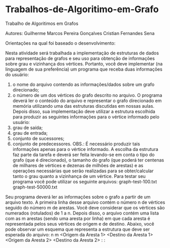# Trabalhos-de-Algoritimo-em-Grafo

Trabalho de Algoritimos em Grafos 

Autores:
Guilherme Marcos Pereira Gonçalves 
Cristian Fernandes Sena


Orientações na qual foi baseado o desenvolvimento:

Nesta atividade será trabalhada a implementação de estruturas de dados para 
representação de grafos e seu uso para obtenção de informações sobre grau e 
vizinhança dos vértices.
Portanto, você deve implementar (na linguagem de sua preferência) um programa que 
receba duas informações do usuário: 
1) o nome do arquivo contendo as informações/dados sobre um grafo direcionado;
2) o número de um dos vértices do grafo descrito no arquivo.
O  programa  deverá  ler  o  conteúdo  do  arquivo  e  representar  o  grafo  direcionado  em 
memória utilizando uma das estruturas discutidas em nossas aulas. 
Depois  disso,  sua  implementação  deve  utilizar  a  estrutura  escolhida  para  produzir  as 
seguintes informações para o vértice informado pelo usuário: 
1) grau de saída; 
2) grau de entrada; 
3) conjunto de sucessores; 
4) conjunto de predecessores. 
OBS.: É necessário produzir tais informações apenas para o vértice informado.
A escolha da estrutura faz parte da tarefa e deverá ser feita levando-se em conta o tipo 
do grafo (que é direcionado), o tamanho do grafo (que poderá ter centenas de milhares 
de  vértices  e  dezenas  de  milhões  de  arestas)  e  as  operações  necessárias  que  serão 
realizadas para se obter/calcular tanto o grau quanto a vizinhança de um vértice.
Para testar seu programa você pode utilizar os seguinte arquivos:
graph-test-100.txt 
graph-test-50000.txt 
 
Seu programa deverá ler as informações sobre o grafo a partir de um arquivo texto. A 
primeira linha desse arquivo contém o número n de vértices seguido do número m de 
arestas.  Você  deve  considerar  que  os  vértices  são  numerados  (rotulados)  de  1  a  n. 
Depois disso, o arquivo contém uma lista com as m arestas (sendo uma aresta por linha) 
em que cada aresta é representada pelos seus vértices de origem e de destino.
Abaixo,  você  pode  observar  um  esquema  que  representa  a  estrutura  que  deve  ser 
esperada do arquivo:
  n   m
 <Origem da Aresta 1>  <Destino da Aresta 1>
 <Origem da Aresta 2>  <Destino da Aresta 2>
                :                                         :
 <Origem da Aresta m>  <Destino da Aresta m>
